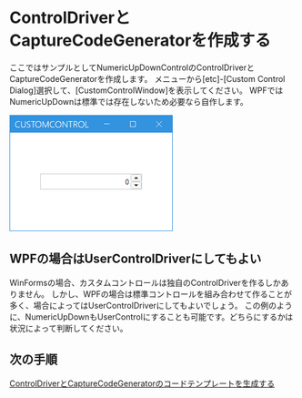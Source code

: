 # ControlDriverとCaptureCodeGeneratorを作成する

ここではサンプルとしてNumericUpDownControlのControlDriverとCaptureCodeGeneratorを作成します。
メニューから[etc]-[Custom Control Dialog]選択して、[CustomControlWindow]を表示してください。
WPFではNumericUpDownは標準では存在しないため必要なら自作します。

![ControlDriver.NumeriDropDownControl.png](../Img/ControlDriver.NumeriDropDownControl.png)

## WPFの場合はUserControlDriverにしてもよい

WinFormsの場合、カスタムコントロールは独自のControlDriverを作るしかありません。
しかし、WPFの場合は標準コントロールを組み合わせて作ることが多く、場合によってはUserControlDriverにしてもよいでしょう。
この例のように、NumericUpDownもUserControlにすることも可能です。どちらにするかは状況によって判断してください。

## 次の手順
[ControlDriverとCaptureCodeGeneratorのコードテンプレートを生成する](ControlDriver1.md)
